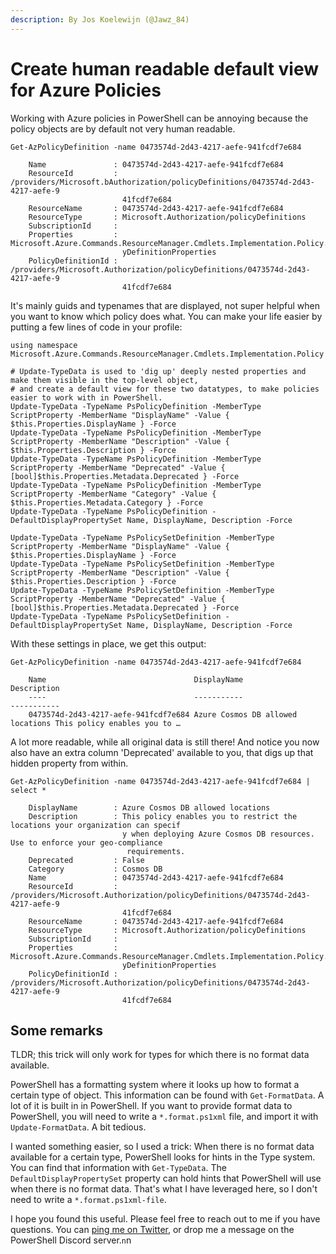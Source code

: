 ```yaml
---
description: By Jos Koelewijn (@Jawz_84)
---
```


# Create human readable default view for Azure Policies

Working with Azure policies in PowerShell can be annoying because the policy objects are by default not very human readable.

```text
Get-AzPolicyDefinition -name 0473574d-2d43-4217-aefe-941fcdf7e684
```

```text
    Name               : 0473574d-2d43-4217-aefe-941fcdf7e684
    ResourceId         : /providers/Microsoft.bAuthorization/policyDefinitions/0473574d-2d43-4217-aefe-9
                         41fcdf7e684
    ResourceName       : 0473574d-2d43-4217-aefe-941fcdf7e684
    ResourceType       : Microsoft.Authorization/policyDefinitions
    SubscriptionId     : 
    Properties         : Microsoft.Azure.Commands.ResourceManager.Cmdlets.Implementation.Policy.PsPolic
                         yDefinitionProperties
    PolicyDefinitionId : /providers/Microsoft.Authorization/policyDefinitions/0473574d-2d43-4217-aefe-9
                         41fcdf7e684
```

It's mainly guids and typenames that are displayed, not super helpful when you want to know which policy does what. You can make your life easier by putting a few lines of code in your profile:

```text
using namespace Microsoft.Azure.Commands.ResourceManager.Cmdlets.Implementation.Policy

# Update-TypeData is used to 'dig up' deeply nested properties and make them visible in the top-level object, 
# and create a default view for these two datatypes, to make policies easier to work with in PowerShell.
Update-TypeData -TypeName PsPolicyDefinition -MemberType ScriptProperty -MemberName "DisplayName" -Value { $this.Properties.DisplayName } -Force
Update-TypeData -TypeName PsPolicyDefinition -MemberType ScriptProperty -MemberName "Description" -Value { $this.Properties.Description } -Force
Update-TypeData -TypeName PsPolicyDefinition -MemberType ScriptProperty -MemberName "Deprecated" -Value { [bool]$this.Properties.Metadata.Deprecated } -Force
Update-TypeData -TypeName PsPolicyDefinition -MemberType ScriptProperty -MemberName "Category" -Value { $this.Properties.Metadata.Category } -Force
Update-TypeData -TypeName PsPolicyDefinition -DefaultDisplayPropertySet Name, DisplayName, Description -Force

Update-TypeData -TypeName PsPolicySetDefinition -MemberType ScriptProperty -MemberName "DisplayName" -Value { $this.Properties.DisplayName } -Force
Update-TypeData -TypeName PsPolicySetDefinition -MemberType ScriptProperty -MemberName "Description" -Value { $this.Properties.Description } -Force
Update-TypeData -TypeName PsPolicySetDefinition -MemberType ScriptProperty -MemberName "Deprecated" -Value { [bool]$this.Properties.Metadata.Deprecated } -Force
Update-TypeData -TypeName PsPolicySetDefinition -DefaultDisplayPropertySet Name, DisplayName, Description -Force
```

With these settings in place, we get this output:

```text
Get-AzPolicyDefinition -name 0473574d-2d43-4217-aefe-941fcdf7e684
```

```text
    Name                                 DisplayName                       Description
    ----                                 -----------                       -----------
    0473574d-2d43-4217-aefe-941fcdf7e684 Azure Cosmos DB allowed locations This policy enables you to …
```

A lot more readable, while all original data is still there! And notice you now also have an extra column 'Deprecated' available to you, that digs up that hidden property from within.

```text
Get-AzPolicyDefinition -name 0473574d-2d43-4217-aefe-941fcdf7e684 | select *
```

```text
    DisplayName        : Azure Cosmos DB allowed locations
    Description        : This policy enables you to restrict the locations your organization can specif
                         y when deploying Azure Cosmos DB resources. Use to enforce your geo-compliance
                          requirements.
    Deprecated         : False
    Category           : Cosmos DB
    Name               : 0473574d-2d43-4217-aefe-941fcdf7e684
    ResourceId         : /providers/Microsoft.Authorization/policyDefinitions/0473574d-2d43-4217-aefe-9
                         41fcdf7e684
    ResourceName       : 0473574d-2d43-4217-aefe-941fcdf7e684
    ResourceType       : Microsoft.Authorization/policyDefinitions
    SubscriptionId     : 
    Properties         : Microsoft.Azure.Commands.ResourceManager.Cmdlets.Implementation.Policy.PsPolic
                         yDefinitionProperties
    PolicyDefinitionId : /providers/Microsoft.Authorization/policyDefinitions/0473574d-2d43-4217-aefe-9
                         41fcdf7e684
```

## Some remarks

TLDR; this trick will only work for types for which there is no format data available.

PowerShell has a formatting system where it looks up how to format a certain type of object. This information can be found with `Get-FormatData`. A lot of it is built in in PowerShell. If you want to provide format data to PowerShell, you will need to write a `*.format.ps1xml` file, and import it with `Update-FormatData`. A bit tedious.

I wanted something easier, so I used a trick: When there is no format data available for a certain type, PowerShell looks for hints in the Type system. You can find that information with `Get-TypeData`. The `DefaultDisplayPropertySet` property can hold hints that PowerShell will use when there is no format data. That's what I have leveraged here, so I don't need to write a `*.format.ps1xml-file`.

I hope you found this useful. Please feel free to reach out to me if you have questions. You can [ping me on Twitter](https://www.twitter.com/Jawz_84), or drop me a message on the PowerShell Discord server.`n`n